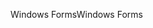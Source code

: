 <span data-ttu-id="9a5de-101">Windows Forms</span><span class="sxs-lookup"><span data-stu-id="9a5de-101">Windows Forms</span></span>